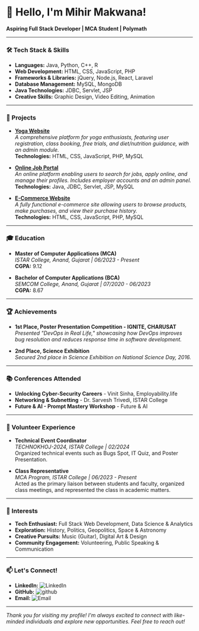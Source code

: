 # 👋 Hello, I'm Mihir Makwana!

**Aspiring Full Stack Developer | MCA Student | Polymath**

---

### 🛠️ Tech Stack & Skills
- **Languages:** Java, Python, C++, R
- **Web Development:** HTML, CSS, JavaScript, PHP
- **Frameworks & Libraries:** jQuery, Node.js, React, Laravel
- **Database Management:** MySQL, MongoDB
- **Java Technologies:** JDBC, Servlet, JSP
- **Creative Skills:** Graphic Design, Video Editing, Animation

---

### 🚀 Projects
- **[Yoga Website](#)**  
  *A comprehensive platform for yoga enthusiasts, featuring user registration, class booking, free trials, and diet/nutrition guidance, with an admin module.*  
  **Technologies:** HTML, CSS, JavaScript, PHP, MySQL
  
- **[Online Job Portal](#)**  
  *An online platform enabling users to search for jobs, apply online, and manage their profiles. Includes employer accounts and an admin panel.*  
  **Technologies:** Java, JDBC, Servlet, JSP, MySQL
  
- **[E-Commerce Website](#)**  
  *A fully functional e-commerce site allowing users to browse products, make purchases, and view their purchase history.*  
  **Technologies:** HTML, CSS, JavaScript, PHP, MySQL

---

### 🎓 Education
- **Master of Computer Applications (MCA)**  
  *ISTAR College, Anand, Gujarat | 06/2023 - Present*  
  **CGPA:** 9.12
  
- **Bachelor of Computer Applications (BCA)**  
  *SEMCOM College, Anand, Gujarat | 07/2020 - 06/2023*  
  **CGPA:** 8.67
  
---

### 🏆 Achievements
- **1st Place, Poster Presentation Competition - IGNITE, CHARUSAT**  
  *Presented "DevOps in Real Life," showcasing how DevOps improves bug resolution and reduces response time in software development.*
  
- **2nd Place, Science Exhibition**  
  *Secured 2nd place in Science Exhibition on National Science Day, 2016.*

---

### 📚 Conferences Attended
- **Unlocking Cyber-Security Careers** - Vinit Sinha, Employability.life
- **Networking & Subnetting** - Dr. Sarvesh Trivedi, ISTAR College
- **Future & AI - Prompt Mastery Workshop** - Future & AI

---

### 🎒 Volunteer Experience
- **Technical Event Coordinator**  
  *TECHNOKHOJ-2024, ISTAR College | 02/2024*  
  Organized technical events such as Bugs Spot, IT Quiz, and Poster Presentation.

- **Class Representative**  
  *MCA Program, ISTAR College | 06/2023 - Present*  
  Acted as the primary liaison between students and faculty, organized class meetings, and represented the class in academic matters.

---

### 🌟 Interests
- **Tech Enthusiast:** Full Stack Web Development, Data Science & Analytics
- **Exploration:** History, Politics, Geopolitics, Space & Astronomy
- **Creative Pursuits:** Music (Guitar), Digital Art & Design
- **Community Engagement:** Volunteering, Public Speaking & Communication

---

### 📫 Let's Connect!
- **LinkedIn:** 
![LinkedIn](https://img.shields.io/badge/LinkedIn-0A66C2?style=for-the-badge&logo=LinkedIn&logoColor=white)
- **GitHub:** 
![github](https://img.shields.io/badge/GitHub-000000?style=for-the-badge&logo=GitHub&logoColor=white)
- **Email:** 
![Email](https://img.shields.io/badge/Email-EA4335?style=for-the-badge&logo=Email&logoColor=white)

---

*Thank you for visiting my profile! I'm always excited to connect with like-minded individuals and explore new opportunities. Feel free to reach out!*
